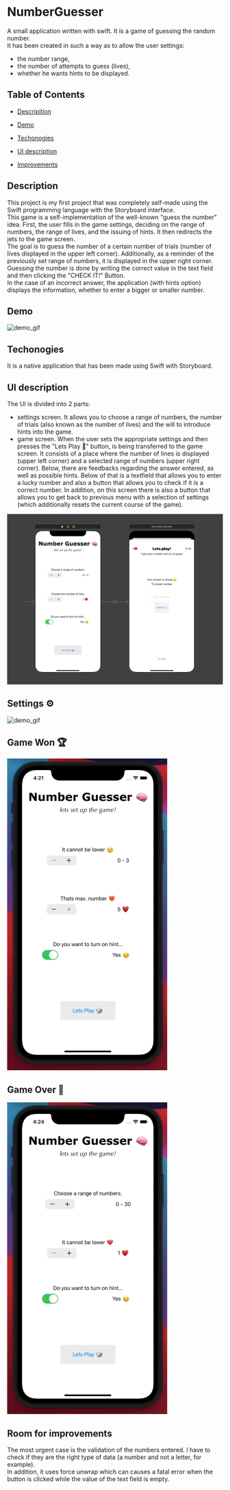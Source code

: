 # NumberGuesser
A small application written with swift. It is a game of guessing the random number. </br> It has been created in such a way as to allow the user settings: 
- the number range, 
- the number of attempts to guess (lives),
- whether he wants hints to be displayed.

## Table of Contents

- [Descripition](#description)

- [Demo](#demo)

- [Techonogies](#techonogies)

- [UI description](#ui-description)

- [Improvements](#improvements)

## Description

This project is my first project that was completely self-made using the Swift programming language with the Storyboard interface. </br> 
This game is a self-implementation of the well-known "guess the number" idea. First, the user fills in the game settings, deciding on the range of numbers, the range of lives, and the issuing of hints. It then redirects the jets to the game screen. </br> The goal is to guess the number of a certain number of trials (number of lives displayed in the upper left corner). Additionally, as a reminder of the previously set range of numbers, it is displayed in the upper right corner. Guessing the number is done by writing the correct value in the text field and then clicking the "CHECK IT!" Button. </br> In the case of an incorrect answer, the application (with hints option) displays the information, whether to enter a bigger or smaller number.

## Demo


<img src="readme_files/Guesser_demo_HD.gif" alt="demo_gif" width="374"/> 

## Techonogies

It is a native application that has been made using Swift with Storyboard.



## UI description

The UI is divided into 2 parts: 
- settings screen. It allows you to choose a range of numbers, the number of trials (also known as the number of lives) and the will to introduce hints into the game.
- game screen. When the user sets the appropriate settings and then presses the "Lets Play 🎲" button, is being transferred to the game screen. It consists of a place where the number of lines is displayed (upper left corner) and a selected range of numbers (upper right corner). Below, there are feedbacks regarding the answer entered, as well as possible hints. Below of that is a textfield that allows you to enter a lucky number and also a button that allows you to check if it is a correct number. In addition, on this screen there is also a button that allows you to get back to previous menu with a selection of settings (which additionally resets the current course of the game).
<img src="readme_files/UI_info.png" alt="UI" width="678"/> 

## Settings ⚙️

<img src="readme_files/Guesser_demo_HD.gif" alt="demo_gif" width="374"/> 

## Game Won 🏆

<img src="readme_files/Guesser_won_HD.gif" alt="demo_gif" width="374"/> 

## Game Over 💩

<img src="readme_files/Guesser_game_over_HD.gif" alt="demo_gif" width="374"/> 

## Room for improvements

The most urgent case is the validation of the numbers entered. I have to check if they are the right type of data (a number and not a letter, for example). </br> 
In addition, it uses force unwrap which can causes a fatal error when the button is clicked while the value of the text field is empty.




